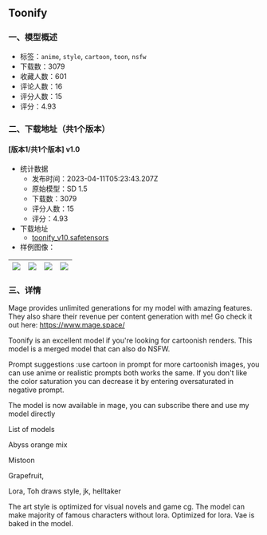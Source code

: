 ## Toonify
### 一、模型概述

- 标签：`anime`, `style`, `cartoon`, `toon`, `nsfw`
- 下载数：3079
- 收藏人数：601
- 评论人数：16
- 评分人数：15
- 评分：4.93

### 二、下载地址（共1个版本）

#### [版本1/共1个版本] v1.0

- 统计数据
  - 发布时间：2023-04-11T05:23:43.207Z
  - 原始模型：SD 1.5
  - 下载数：3079
  - 评分人数：15
  - 评分：4.93
- 下载地址
  - [toonify_v10.safetensors](https://civitai.com/api/download/models/42412)
- 样例图像：

| <img src="https://image.civitai.com/xG1nkqKTMzGDvpLrqFT7WA/c9bb3c7d-4e88-4ff9-a551-1a1aa5c57800/width=450/470891.jpeg" /> | <img src="https://image.civitai.com/xG1nkqKTMzGDvpLrqFT7WA/00fc3cea-d211-4875-7af5-882a90151a00/width=450/465784.jpeg" /> | <img src="https://image.civitai.com/xG1nkqKTMzGDvpLrqFT7WA/0e5c34dd-b7c2-4832-32f7-222d04aebc00/width=450/465521.jpeg" /> | <img src="https://image.civitai.com/xG1nkqKTMzGDvpLrqFT7WA/72776927-e3b5-49bb-9b5d-0375cf849200/width=450/465529.jpeg" /> |
| ---- | ---- | ---- | ---- |


### 三、详情
<p>Mage provides unlimited generations for my model with amazing features. They also share their revenue per content generation with me! Go check it out here: <a rel="ugc" href="https://www.mage.space/">https://www.mage.space/</a></p><p></p><p>Toonify is an excellent model if you're looking for cartoonish renders. This model is a merged model that can also do NSFW.</p><p>Prompt suggestions :use cartoon in prompt for more cartoonish images, you can use anime or realistic prompts both works the same. If you don't like the color saturation you can decrease it by entering oversaturated in negative prompt.</p><p>The model is now available in mage, you can subscribe there and use my model directly</p><p></p><p>List of models</p><p>Abyss orange mix</p><p>Mistoon</p><p>Grapefruit,</p><p>Lora, Toh draws style, jk, helltaker</p><p></p><p>The art style is optimized for visual novels and game cg. The model can make majority of famous characters without lora. Optimized for lora. Vae is baked in the model.</p><p></p><p></p>